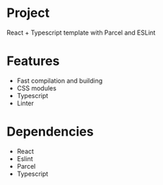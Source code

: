 # Project
React + Typescript template with Parcel and ESLint
# Features
* Fast compilation and building
* CSS modules
* Typescript
* Linter
# Dependencies
* React
* Eslint
* Parcel
* Typescript
